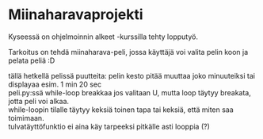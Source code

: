 # Miinaharavaprojekti

Kyseessä on ohjelmoinnin alkeet -kurssilla tehty lopputyö.

Tarkoitus on tehdä miinaharava-peli, jossa käyttäjä voi valita pelin koon ja pelata peliä :D

tällä hetkellä pelissä puutteita:
	pelin kesto pitää muuttaa joko minuuteiksi tai displayaa esim. 1 min 20 sec \
	peli.py:ssä while-loop breakkaa jos valitaan U, mutta loop täytyy breakata, jotta peli voi alkaa. \
	while-loopin tilalle täytyy keksiä toinen tapa tai keksiä, että miten saa toimimaan. \
	tulvatäyttöfunktio ei aina käy tarpeeksi pitkälle asti looppia (?)
